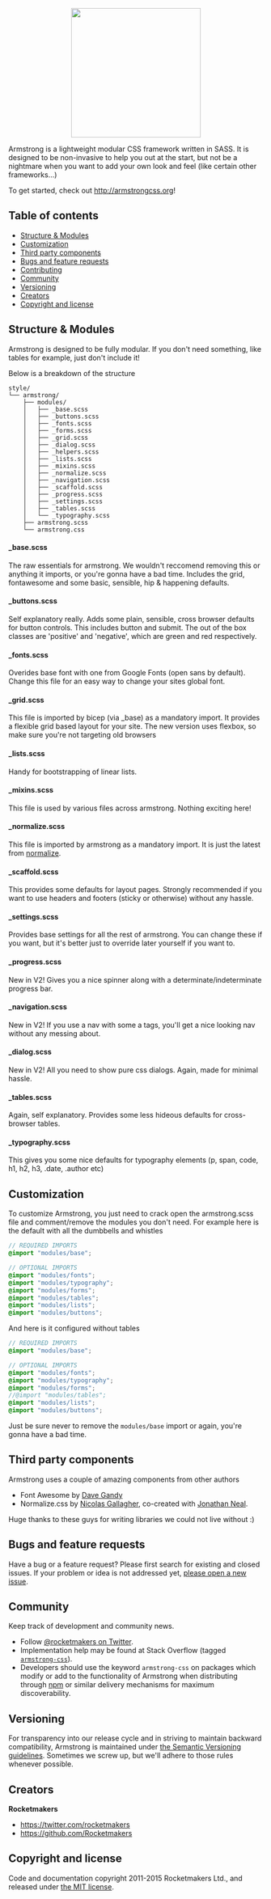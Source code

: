 <p align="center">
<img src="http://armstrongcss.org/assets/logolarge.svg" width="256" height="256" />
</p>
Armstrong is a lightweight modular CSS framework written in SASS. It is designed to be non-invasive to help you out at the start, but not be a nightmare when you want to add your own look and feel (like certain other frameworks...)

To get started, check out <http://armstrongcss.org>!

## Table of contents

- [Structure & Modules](#structures-&-modules)
- [Customization](#customization)
- [Third party components](#third-party-components)
- [Bugs and feature requests](#bugs-and-feature-requests)
- [Contributing](#contributing)
- [Community](#community)
- [Versioning](#versioning)
- [Creators](#creators)
- [Copyright and license](#copyright-and-license)

## Structure & Modules

Armstrong is designed to be fully modular. If you don't need something, like tables for example, just don't include it!

Below is a breakdown of the structure


```
style/
└── armstrong/
    ├── modules/
    │   ├── _base.scss
    │   ├── _buttons.scss
    │   ├── _fonts.scss
    │   ├── _forms.scss
    │   ├── _grid.scss
    │   ├── _dialog.scss
    │   ├── _helpers.scss
    │   ├── _lists.scss
    │   ├── _mixins.scss
    │   ├── _normalize.scss
    │   ├── _navigation.scss
    │   ├── _scaffold.scss
    │   ├── _progress.scss
    │   ├── _settings.scss
    │   ├── _tables.scss
    │   └── _typography.scss
    ├── armstrong.scss
    └── armstrong.css
```

#### \_base.scss

The raw essentials for armstrong. We wouldn't reccomend removing this or anything it imports, or you're gonna have a bad time. Includes the grid, fontawesome and some basic, sensible, hip & happening defaults.

#### \_buttons.scss

Self explanatory really. Adds some plain, sensible, cross browser defaults for button controls. This includes button and submit. The out of the box classes are 'positive' and 'negative', which are green and red respectively.

#### \_fonts.scss

Overides base font with one from Google Fonts (open sans by default). Change this file for an easy way to change your sites global font.

#### \_grid.scss

This file is imported by bicep (via \_base) as a mandatory import. It provides a flexible grid based layout for your site. The new version uses flexbox, so make sure you're not targeting old browsers

#### \_lists.scss

Handy for bootstrapping of linear lists.

#### \_mixins.scss

This file is used by various files across armstrong. Nothing exciting here!

#### \_normalize.scss

This file is imported by armstrong as a mandatory import. It is just the latest from [normalize](http://necolas.github.io/normalize.css/).

#### \_scaffold.scss

This provides some defaults for layout pages. Strongly recommended if you want to use headers and footers (sticky or otherwise) without any hassle.

#### \_settings.scss

Provides base settings for all the rest of armstrong. You can change these if you want, but it's better just to override later yourself if you want to.

#### \_progress.scss

New in V2! Gives you a nice spinner along with a determinate/indeterminate progress bar.

#### \_navigation.scss

New in V2! If you use a nav with some a tags, you'll get a nice looking nav without any messing about.

#### \_dialog.scss

New in V2! All you need to show pure css dialogs. Again, made for minimal hassle.

#### \_tables.scss

Again, self explanatory. Provides some less hideous defaults for cross-browser tables.

#### \_typography.scss

This gives you some nice defaults for typography elements (p, span, code, h1, h2, h3, .date, .author etc)


## Customization

To customize Armstrong, you just need to crack open the armstrong.scss file and comment/remove the modules you don't need. For example here is the default with all the dumbbells and whistles

```scss
// REQUIRED IMPORTS
@import "modules/base";

// OPTIONAL IMPORTS
@import "modules/fonts";
@import "modules/typography";
@import "modules/forms";
@import "modules/tables";
@import "modules/lists";
@import "modules/buttons";
```

And here is it configured without tables

```scss
// REQUIRED IMPORTS
@import "modules/base";

// OPTIONAL IMPORTS
@import "modules/fonts";
@import "modules/typography";
@import "modules/forms";
//@import "modules/tables";
@import "modules/lists";
@import "modules/buttons";
```

Just be sure never to remove the `modules/base` import or again, you're gonna have a bad time.

## Third party components
Armstrong uses a couple of amazing components from other authors
- Font Awesome by [Dave Gandy](http://fontawesome.io)
- Normalize.css by [Nicolas Gallagher](http://nicolasgallagher.com/), co-created with [Jonathan Neal](http://music.thewikies.com/jonneal/).

Huge thanks to these guys for writing libraries we could not live without :)

## Bugs and feature requests

Have a bug or a feature request? Please first search for existing and closed issues. If your problem or idea is not addressed yet, [please open a new issue](https://github.com/Rocketmakers/armstrong/issues/new).

## Community

Keep track of development and community news.

- Follow [@rocketmakers on Twitter](https://twitter.com/rocketmakers).
- Implementation help may be found at Stack Overflow (tagged [`armstrong-css`](http://stackoverflow.com/questions/tagged/armstrong-css)).
- Developers should use the keyword `armstrong-css` on packages which modify or add to the functionality of Armstrong when distributing through [npm](https://www.npmjs.com/browse/keyword/armstring-css) or similar delivery mechanisms for maximum discoverability.



## Versioning

For transparency into our release cycle and in striving to maintain backward compatibility, Armstrong is maintained under [the Semantic Versioning guidelines](http://semver.org/). Sometimes we screw up, but we'll adhere to those rules whenever possible.



## Creators

**Rocketmakers**

- <https://twitter.com/rocketmakers>
- <https://github.com/Rocketmakers>


## Copyright and license

Code and documentation copyright 2011-2015 Rocketmakers Ltd., and released under [the MIT license](https://github.com/twbs/armstrong/blob/master/LICENSE).

